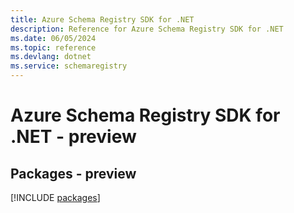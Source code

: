 ```yaml
---
title: Azure Schema Registry SDK for .NET
description: Reference for Azure Schema Registry SDK for .NET
ms.date: 06/05/2024
ms.topic: reference
ms.devlang: dotnet
ms.service: schemaregistry
---
```

# Azure Schema Registry SDK for .NET - preview
## Packages - preview
[!INCLUDE [packages](schema-registry-index.md)]